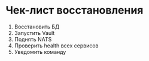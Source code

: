 ﻿# Чек-лист восстановления

1. Восстановить БД
2. Запустить Vault
3. Поднять NATS
4. Проверить health всех сервисов
5. Уведомить команду